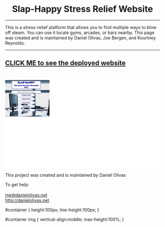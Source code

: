 
<h1 align="center">
Slap-Happy Stress Relief Website
</h1>

***

This is a stress-relief platform that allows you to find multiple ways to blow off steam.  You can use it locate gyms,
arcades, or bars nearby.  This page was created and is maintained by Daniel Olivas, Joe Bergen, and Kourtney Reynolds.

---
[CLICK ME to see the deployed website](http://slap-happy.me/)
<br><br>
---
<div id="container">

![Slap Happy Screen Cap](./slaphappy.png)
</div>

This project was created and is maintained by Daniel Olivas

To get help:<br><br>
me@danielolivas.net<br>
http://danielolivas.net



#container {
    height:100px;
    line-height:100px;
}

#container img {
    vertical-align:middle;
    max-height:100%;
}

